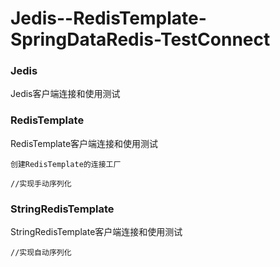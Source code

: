 # Jedis--RedisTemplate-SpringDataRedis-TestConnect



### Jedis

Jedis客户端连接和使用测试





### RedisTemplate

RedisTemplate客户端连接和使用测试

```
创建RedisTemplate的连接工厂
```

```
//实现手动序列化
```





### StringRedisTemplate

StringRedisTemplate客户端连接和使用测试

```
//实现自动序列化
```

